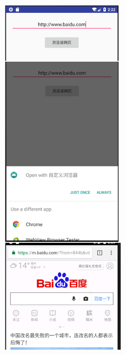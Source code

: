 ![](https://github.com/lin460334638/test/raw/master/实验截图/androidtest3-1.png)
![](https://github.com/lin460334638/test/raw/master/实验截图/androidtest3-2.png)
![](https://github.com/lin460334638/test/raw/master/实验截图/androidtest3-3.png)